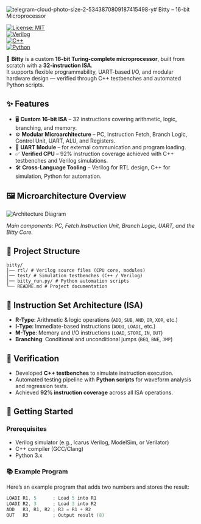 ![telegram-cloud-photo-size-2-5343870809187415498-y](https://github.com/user-attachments/assets/70df22ba-dc20-48a3-bb11-fe2615afa682)# Bitty – 16-bit Microprocessor  

[![License: MIT](https://img.shields.io/badge/License-MIT-green.svg)](LICENSE)  
[![Verilog](https://img.shields.io/badge/HDL-Verilog-blue)]()  
[![C++](https://img.shields.io/badge/Testing-C++-orange)]()  
[![Python](https://img.shields.io/badge/Scripts-Python-yellow)]()  

🚀 **Bitty** is a custom **16-bit Turing-complete microprocessor**, built from scratch with a **32-instruction ISA**.  
It supports flexible programmability, UART-based I/O, and modular hardware design — verified through C++ testbenches and automated Python scripts.  


## ✨ Features  

- 🖥 **Custom 16-bit ISA** – 32 instructions covering arithmetic, logic, branching, and memory.  
- ⚙️ **Modular Microarchitecture** – PC, Instruction Fetch, Branch Logic, Control Unit, UART, ALU, and Registers.  
- 📡 **UART Module** – for external communication and program loading.  
- ✅ **Verified CPU** – 92% instruction coverage achieved with C++ testbenches and Verilog simulations.  
- 🛠 **Cross-Language Tooling** – Verilog for RTL design, C++ for simulation, Python for automation.  


## 🖼 Microarchitecture Overview  

![Architecture Diagram](https://github.com/user-attachments/assets/4f61ccc8-66e8-4205-ac3e-0d8a24bb61ef)

*Main components: PC, Fetch Instruction Unit, Branch Logic, UART, and the Bitty Core.*  


## 🔧 Project Structure  
```
bitty/
│── rtl/ # Verilog source files (CPU core, modules)
│── test/ # Simulation testbenches (C++ / Verilog)
│── bitty_run.py/ # Python automation scripts
└── README.md # Project documentation
```


## 📜 Instruction Set Architecture (ISA)  

- **R-Type**: Arithmetic & logic operations (`ADD`, `SUB`, `AND`, `OR`, `XOR`, etc.)  
- **I-Type**: Immediate-based instructions (`ADDI`, `LOADI`, etc.)  
- **M-Type**: Memory and I/O instructions (`LOAD`, `STORE`, `IN`, `OUT`)  
- **Branching**: Conditional and unconditional jumps (`BEQ`, `BNE`, `JMP`)  


## 🧪 Verification  

- Developed **C++ testbenches** to simulate instruction execution.  
- Automated testing pipeline with **Python scripts** for waveform analysis and regression tests.  
- Achieved **92% instruction coverage** across all ISA operations.  


## 🚀 Getting Started  

### Prerequisites  
- Verilog simulator (e.g., Icarus Verilog, ModelSim, or Verilator)  
- C++ compiler (GCC/Clang)  
- Python 3.x  

### 📚 Example Program

Here’s an example program that adds two numbers and stores the result:

```verilog
LOADI R1, 5      ; Load 5 into R1
LOADI R2, 3      ; Load 3 into R2
ADD   R3, R1, R2 ; R3 = R1 + R2
OUT   R3         ; Output result (8)
```
